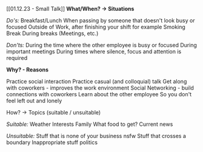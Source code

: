 
[[01.12.23 - Small Talk]]
**What/When? -> Situations**

_Do's:_ 
Breakfast/Lunch
When passing by someone that doesn't look busy or focused
Outside of Work, after finishing your shift for example
Smoking Break
During breaks (Meetings, etc.)

_Don'ts:_
During the time where the other employee is busy or focused
During important meetings
During times where silence, focus and attention is required

**Why? - Reasons**

Practice social interaction
Practice casual (and colloquial) talk
Get along with coworkers - improves the work environment
Social Networking - build connections with coworkers
	Learn about the other employee 
So you don't feel left out and lonely

How? -> Topics (suitable / unsuitable)

_Suitable:_
Weather
Interests
Family
What food to get?
Current news

_Unsuitable:_
Stuff that is none of your business
nsfw
Stuff that crosses a boundary
Inappropriate stuff
politics